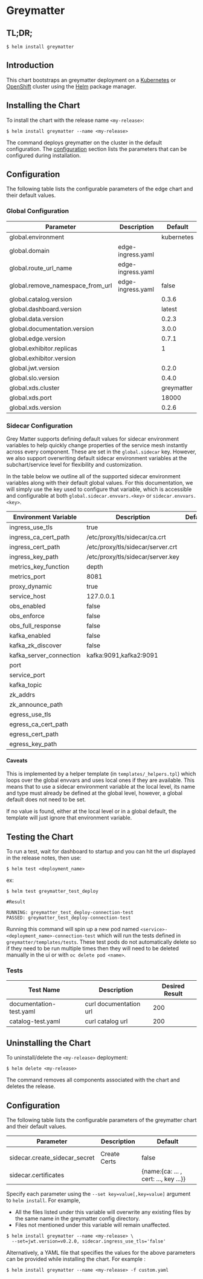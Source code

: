 # Greymatter

## TL;DR;

```console
$ helm install greymatter
```

## Introduction

This chart bootstraps an greymatter deployment on a [Kubernetes](http://kubernetes.io) or [OpenShift](https://www.openshift.com/) cluster using the [Helm](https://helm.sh) package manager.

## Installing the Chart

To install the chart with the release name `<my-release>`:

```console
$ helm install greymatter --name <my-release>
```

The command deploys greymatter on the cluster in the default configuration. The [configuration](#configuration) section lists the parameters that can be configured during installation.

## Configuration

The following table lists the configurable parameters of the edge chart and their default values.

### Global Configuration

| Parameter                        | Description       | Default    |
| -------------------------------- | ----------------- | ---------- |
| global.environment               |                   | kubernetes |
| global.domain                    | edge-ingress.yaml |            |
| global.route_url_name            | edge-ingress.yaml |            |
| global.remove_namespace_from_url | edge-ingress.yaml | false      |
| global.catalog.version           |                   | 0.3.6      |
| global.dashboard.version         |                   | latest     |
| global.data.version              |                   | 0.2.3      |
| global.documentation.version     |                   | 3.0.0      |
| global.edge.version              |                   | 0.7.1      |
| global.exhibitor.replicas        |                   | 1          |
| global.exhibitor.version         |                   |            |
| global.jwt.version               |                   | 0.2.0      |
| global.slo.version               |                   | 0.4.0      |
| global.xds.cluster               |                   | greymatter |
| global.xds.port                  |                   | 18000      |
| global.xds.version               |                   | 0.2.6      |

### Sidecar Configuration

Grey Matter supports defining default values for sidecar environment variables to help quickly change properties of the service mesh instantly across every component. These are set in the `global.sidecar` key. However, we also support overwriting default sidecar environment variables at the subchart/service level for flexibility and customization.

In the table below we outline all of the supported sidecar environment variables along with their default global values. For this documentation, we will simply use the key used to configure that variable, which is accessible and configurable at both `global.sidecar.envvars.<key>` or `sidecar.envvars.<key>`.

| Environment Variable    | Description                       | Default |
| ----------------------- | --------------------------------- | ------- |
| ingress_use_tls         | true                              |         |
| ingress_ca_cert_path    | /etc/proxy/tls/sidecar/ca.crt     |         |
| ingress_cert_path       | /etc/proxy/tls/sidecar/server.crt |         |
| ingress_key_path        | /etc/proxy/tls/sidecar/server.key |         |
| metrics_key_function    | depth                             |         |
| metrics_port            | 8081                              |         |
| proxy_dynamic           | true                              |         |
| service_host            | 127.0.0.1                         |         |
| obs_enabled             | false                             |         |
| obs_enforce             | false                             |         |
| obs_full_response       | false                             |         |
| kafka_enabled           | false                             |         |
| kafka_zk_discover       | false                             |         |
| kafka_server_connection | kafka:9091,kafka2:9091            |         |
| port                    |                                   |         |
| service_port            |                                   |         |
| kafka_topic             |                                   |         |
| zk_addrs                |                                   |         |
| zk_announce_path        |                                   |         |
| egress_use_tls          |                                   |         |
| egress_ca_cert_path     |                                   |         |
| egress_cert_path        |                                   |         |
| egress_key_path         |                                   |         |

#### Caveats
This is implemented by a helper template (in  `templates/_helpers.tpl`) which loops over the global envvars and uses local ones if they are available. This means that to use a sidecar environment variable at the local level, its name and type must already be defined at the global level, however, a global default does not need to be set.

If no value is found, either at the local level or in a global default, the template will just ignore that environment variable.

## Testing the Chart

To run a test, wait for dashboard to startup and you can hit the url displayed in the release notes, then use:

```console
$ helm test <deployment_name>
```

ex:

```console
$ helm test greymatter_test_deploy

#Result

RUNNING: greymatter_test_deploy-connection-test
PASSED: greymatter_test_deploy-connection-test
```

Running this command will spin up a new pod named `<service>-<deployment_name>-connection-test` which will run the tests defined in `greymatter/templates/tests`. These test pods do not automatically delete so if they need to be run multiple times then they will need to be deleted manually in the ui or with `oc delete pod <name>`.

### Tests

| Test Name               | Description            | Desired Result |
| ----------------------- | ---------------------- | -------------- |
| documentation-test.yaml | curl documentation url | 200            |
| catalog-test.yaml       | curl catalog url       | 200            |

## Uninstalling the Chart

To uninstall/delete the `<my-release>` deployment:

```console
$ helm delete <my-release>
```

The command removes all components associated with the chart and deletes the release.

## Configuration

The following table lists the configurable parameters of the greymatter chart and their default values.

| Parameter                     | Description  | Default                               |
| ----------------------------- | ------------ | ------------------------------------- |
|                               |              |                                       |
| sidecar.create_sidecar_secret | Create Certs | false                                 |
| sidecar.certificates          |              | {name:{ca: ... , cert: ..., key ...}} |

Specify each parameter using the `--set key=value[,key=value]` argument to `helm install`. For example,

- All the files listed under this variable will overwrite any existing files by the same name in the greymatter config directory.
- Files not mentioned under this variable will remain unaffected.

```console
$ helm install greymatter --name <my-release> \
  --set=jwt.version=v0.2.0, sidecar.ingress_use_tls='false'
```

Alternatively, a YAML file that specifies the values for the above parameters can be provided while installing the chart. For example :

```console
$ helm install greymatter --name <my-release> -f custom.yaml
```

